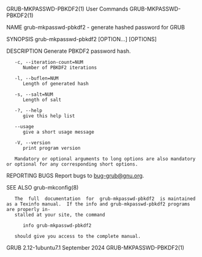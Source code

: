 GRUB-MKPASSWD-PBKDF2(1)							 User Commands						       GRUB-MKPASSWD-PBKDF2(1)

NAME
       grub-mkpasswd-pbkdf2 - generate hashed password for GRUB

SYNOPSIS
       grub-mkpasswd-pbkdf2 [OPTION...] [OPTIONS]

DESCRIPTION
       Generate PBKDF2 password hash.

       -c, --iteration-count=NUM
	      Number of PBKDF2 iterations

       -l, --buflen=NUM
	      Length of generated hash

       -s, --salt=NUM
	      Length of salt

       -?, --help
	      give this help list

       --usage
	      give a short usage message

       -V, --version
	      print program version

       Mandatory or optional arguments to long options are also mandatory or optional for any corresponding short options.

REPORTING BUGS
       Report bugs to <bug-grub@gnu.org>.

SEE ALSO
       grub-mkconfig(8)

       The  full  documentation	 for  grub-mkpasswd-pbkdf2  is maintained as a Texinfo manual.	If the info and grub-mkpasswd-pbkdf2 programs are properly in‐
       stalled at your site, the command

	      info grub-mkpasswd-pbkdf2

       should give you access to the complete manual.

GRUB 2.12-1ubuntu7.1							September 2024						       GRUB-MKPASSWD-PBKDF2(1)
